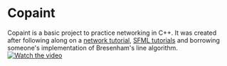 # Copaint
Copaint is a basic project to practice networking in C++. It was created after following along on a [network tutorial](https://www.youtube.com/watch?v=2hNdkYInj4g), [SFML tutorials](https://www.sfml-dev.org/tutorials/2.6/) and borrowing someone's implementation of Bresenham's line algorithm.
[![Watch the video](https://i.ytimg.com/vi/DTT0h0BZ0Xk/hqdefault.jpg)](https://www.youtube.com/watch?v=DTT0h0BZ0Xk)
